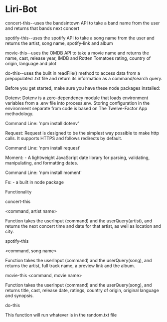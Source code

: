 # Liri-Bot

concert-this--uses the bandsintown API to take a band name from the user and returns that bands next concert

spotify-this--uses the spotify API to take a song name from the user and returns the artist, song name, spotify-link and album

movie-this--uses the OMDB API to take a movie name and returns the name, cast, release year, IMDB and Rotten Tomatoes rating, country of origin, language and plot

do-this--uses the built in readFile() method to access data from a prepopulated .txt file and return its information as a command/search query.


Before you get started, make sure you have these node packages installed:

Dotenv: Dotenv is a zero-dependency module that loads environment variables from a .env file into process.env. Storing configuration in the environment separate from code is based on The Twelve-Factor App methodology.

Command Line: 'npm install dotenv'

Request: Request is designed to be the simplest way possible to make http calls. It supports HTTPS and follows redirects by default.

Command Line: 'npm install request'

Moment: - A lightweight JavaScript date library for parsing, validating, manipulating, and formatting dates.

Command Line: 'npm install moment'

Fs: - a built in node package


Functionality

concert-this

<command, artist name>

Function takes the userInput (command) and the userQuery(artist), and returns the next concert time and date for that artist, as well as location and city.

<See photos folder for examples on this working>


spotify-this

<command, song name>

Function takes the userInput (command) and the userQuery(song), and returns the artist, full track name, a preview link and the album.

<See photos folder for examples on this working>


movie-this <command, movie name>

Function takes the userInput (command) and the userQuery(song), and returns title, cast, release date, ratings, country of origin, original language and synopsis. 

<See photos folder for examples on this working>

do-this <command>

This function will run whatever is in the random.txt file